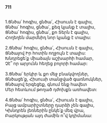 **711**

\
1.Ցնծա՛ հոգիս, ցնծա՛, Հիսուսն է գալիս,\
Ցնծա՛ հոգիս, ցնծա՛, քեզ կյանք է տալիս,\
Ցնծա՛ հոգիս, ցնծա՛, քո Տերն է գալիս,\
Հողեղեն մարմնիդ նոր կյանք է տալիս:\
\
2.Ցնծա՛ հոգիս, ցնծա՛, Հիսուսն է գալիս,\
Ցնծալով Իր հոտին ողջույն է տալիս:\
Խնդրեցե՛ք միաձայն աշխարհի համար,\
Չէ՞ որ արյունն հեղեց բոլորի համար:\
\
3.Ցնծա՛ երկիր և քո մեջ բնակվողներ,\
Ցնծացե՛ք, Հիսուսի տանջված գառնուկներ,\
Ցնծալով երգեցեք, գնում ենք հավետ\
Մեր հետևում թողած դժոխքն առհավետ:\
\
4.Ցնծա՛ հոգիս, ցնծա՛, Հիսուսն է գալիս,\
Բայց ամբարիշտները դարձի չեն գալիս,\
Կխնդրեն լեռներին ընկե՛ք մեզ վրա,\
Բարկության այդ ժամին ո՞վ կդիմանա:
